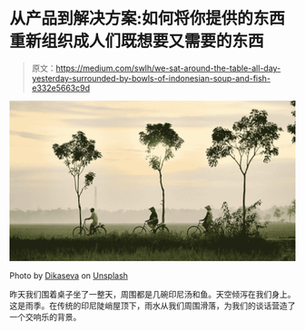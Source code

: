 # 从产品到解决方案:如何将你提供的东西重新组织成人们既想要又需要的东西

> 原文：<https://medium.com/swlh/we-sat-around-the-table-all-day-yesterday-surrounded-by-bowls-of-indonesian-soup-and-fish-e332e5663c9d>

![](img/564a70349c5d6d5b2d7bd69b5abf7992.png)

Photo by [Dikaseva](https://unsplash.com/@dikaseva?utm_source=medium&utm_medium=referral) on [Unsplash](https://unsplash.com?utm_source=medium&utm_medium=referral)

昨天我们围着桌子坐了一整天，周围都是几碗印尼汤和鱼。天空倾泻在我们身上。这是雨季。在传统的印尼陡峭屋顶下，雨水从我们周围滑落，为我们的谈话营造了一个交响乐的背景。